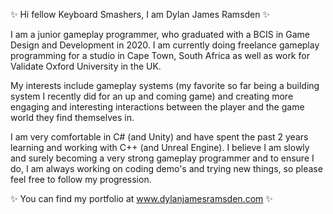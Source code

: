 ✨ Hi fellow Keyboard Smashers, I am Dylan James Ramsden ✨

I am a junior gameplay programmer, who graduated with a BCIS in Game Design and Development in 2020. I am currently doing freelance gameplay programming for a studio
in Cape Town, South Africa as well as work for Validate Oxford University in the UK.

My interests include gameplay systems (my favorite so far being a building system I recently did for an up and coming game) and creating more engaging and interesting interactions between the player and the game world they find themselves in.

I am very comfortable in C# (and Unity) and have spent the past 2 years learning and working with C++ (and Unreal Engine). I believe I am slowly and surely becoming
a very strong gameplay programmer and to ensure I do, I am always working on coding demo's and trying new things, so please feel free to follow my progression.

✨ You can find my portfolio at www.dylanjamesramsden.com ✨

<!---
DylanJamesRamsden/DylanJamesRamsden is a ✨ special ✨ repository because its `README.md` (this file) appears on your GitHub profile.
You can click the Preview link to take a look at your changes.
--->
